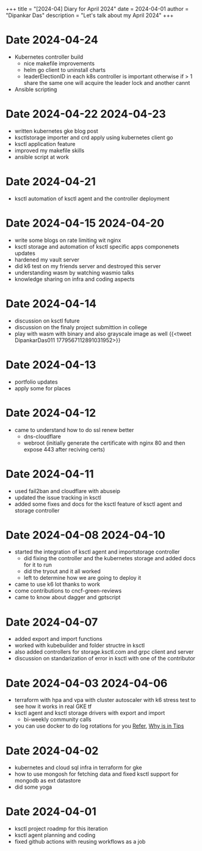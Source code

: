 +++
title = "[2024-04] Diary for April 2024"
date = 2024-04-01
author = "Dipankar Das"
description = "Let's talk about my April 2024"
+++

# Date 2024-04-24
* Kubernetes controller build
  * nice makefile improvements
  * helm go client to uninstall charts
  * leaderElectionID in each k8s controller is important otherwise if > 1 share the same one will acquire the leader lock and another cannt
* Ansible scripting

# Date 2024-04-22 2024-04-23
* written kubernetes gke blog post
* ksctlstorage importer and crd apply using kubernetes client go
* ksctl application feature
* improved my makefile skills
* ansible script at work

# Date 2024-04-21
* ksctl automation of ksctl agent and the controller deployment

# Date 2024-04-15 2024-04-20
* write some blogs on rate limiting wit nginx
* ksctl storage and automation of ksctl specific apps componenets updates
* hardened my vault server
* did k6 test on my friends server and destroyed this server
* understanding wasm by watching wasmio talks
* knowledge sharing on infra and coding aspects

# Date 2024-04-14
* discussion on ksctl future
* discussion on the finaly project submittion in college
* play with wasm with binary and also grayscale image as well
  {{<tweet DipankarDas011 1779567112891031952>}}

# Date 2024-04-13
* portfolio updates
* apply some for places

# Date 2024-04-12
* came to understand how to do ssl renew better
  * dns-cloudflare
  * webroot (initially generate the certificate with nginx 80 and then expose 443 after reciving certs)

# Date 2024-04-11
* used fail2ban and cloudflare with abuseip
* updated the issue tracking in ksctl
* added some fixes and docs for the ksctl feature of ksctl agent and storage controller

# Date 2024-04-08 2024-04-10
* started the integration of ksctl agent and importstorage controller
  * did fixing the controller and the kubernetes storage and added docs for it to run
  * did the tryout and it all worked
  * left to determine how we are going to deploy it
* came to use k6 lot thanks to work
* come contributions to cncf-green-reviews
* came to know about dagger and gptscript

# Date 2024-04-07
* added export and import functions
* worked with kubebuilder and folder structre in ksctl
* also added controllers for storage.ksctl.com and grpc client and server
* discussion on standarization of error in ksctl with one of the contributor

# Date 2024-04-03 2024-04-06
* terraform with hpa and vpa with cluster autoscaler with k6 stress test to see how it works in real GKE tf
* ksctl agent and ksctl storage drivers with export and import
  * bi-weekly community calls
* you can use docker to do log rotations for you [Refer](https://docs.docker.com/config/containers/logging/local/), [Why is in Tips](https://docs.docker.com/config/containers/logging/configure/)

# Date 2024-04-02
* kubernetes and cloud sql infra in terraform for gke
* how to use mongosh for fetching data and fixed ksctl support for mongodb as ext datastore
* did some yoga

# Date 2024-04-01
* ksctl project roadmp for this iteration
* ksctl agent planning and coding
* fixed github actions with reusing workflows as a job

